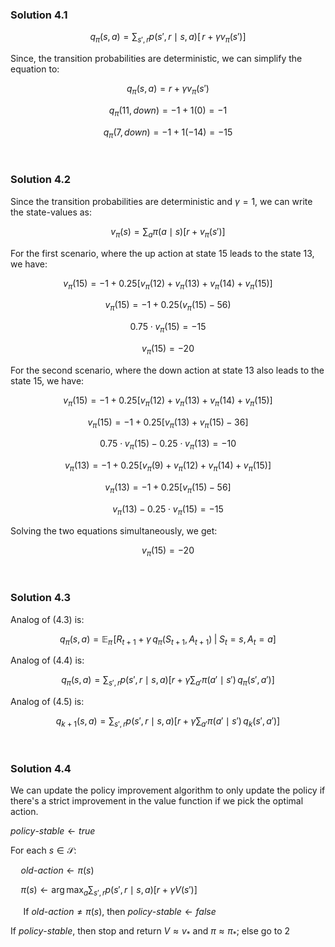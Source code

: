 ### Solution 4.1

$$
q_\pi(s,a) = \sum_{s',r} p(s',r \mid s,a) \Big[\, r + \gamma v_\pi(s') \Big]
$$

Since, the transition probabilities are deterministic, we can simplify the equation to:

$$
q_\pi(s,a) = r + \gamma v_\pi(s')
$$

$$
q_\pi(11, down) = -1 + 1(0) = -1
$$

$$
q_\pi(7, down) = -1 + 1(-14) = -15
$$

<br>

### Solution 4.2

Since the transition probabilities are deterministic and $\gamma = 1$, we can write the state-values as:

$$
v_\pi(s) = \sum_{a} \pi(a \mid s) \Big[ r + v_\pi(s') \Big]
$$

For the first scenario, where the $\text{up}$ action at state $15$ leads to the state $13$, we have:

$$
v_\pi(15) = -1 + 0.25 \Big[ v_\pi(12) + v_\pi(13) + v_\pi(14) + v_\pi(15)\Big]
$$

$$
v_\pi(15) = -1 + 0.25 \Big(v_\pi(15) -56\Big)
$$

$$
0.75 \cdot v_\pi(15) = -15
$$

$$
v_\pi(15) = -20
$$

For the second scenario, where the $\text{down}$ action at state $13$ also leads to the state $15$, we have:

$$
v_\pi(15) = -1 + 0.25 \Big[ v_\pi(12) + v_\pi(13) + v_\pi(14) + v_\pi(15)\Big]
$$

$$
v_\pi(15) = -1 + 0.25 \Big[ v_\pi(13) + v_\pi(15) - 36 \Big]
$$

$$
0.75 \cdot v_\pi(15) - 0.25 \cdot v_\pi(13) = -10 \tag{1}
$$

$$
v_\pi(13) = -1 + 0.25 \Big[ v_\pi(9) + v_\pi(12) + v_\pi(14) + v_\pi(15)\Big]
$$

$$
v_\pi(13) = -1 + 0.25 \Big[ v_\pi(15) -56 \Big]
$$

$$
v_\pi(13) - 0.25 \cdot v_\pi(15) = -15 \tag{2}
$$

Solving the two equations simultaneously, we get:

$$
v_\pi(15) = -20
$$

<br>

### Solution 4.3

Analog of (4.3) is:

$$
q_{\pi}(s,a) = \mathbb{E}_{\pi}\!\left[ R_{t+1} + \gamma \, q_{\pi}(S_{t+1},A_{t+1}) \;\middle|\; S_t = s,\, A_t = a \right]
$$

Analog of (4.4) is:

$$
q_{\pi}(s,a) = \sum_{s',r} p(s',r \mid s,a) \Big[ r + \gamma \sum_{a'} \pi(a' \mid s') \, q_{\pi}(s',a') \Big]
$$

Analog of (4.5) is:

$$
q_{k+1}(s,a) = \sum_{s',r} p(s',r \mid s,a) \Big[ r + \gamma \sum_{a'} \pi(a' \mid s') \, q_{k}(s',a') \Big]
$$

<br>

### Solution 4.4

We can update the policy improvement algorithm to only update the policy if there's a strict improvement in the value function if we pick the optimal action.

$policy\text{-}stable \leftarrow true$

For each $s \in \mathcal{S}$:

$\quad old\text{-}action \leftarrow \pi(s)$

$\quad \pi(s) \leftarrow \arg\max_a \sum_{s',r} p(s',r \mid s, a) \big[ r + \gamma V(s') \big]$

$\quad$ If $old\text{-}action \neq \pi(s)$, then $policy\text{-}stable \leftarrow false$

If $policy\text{-}stable$, then stop and return $V \approx v_*$ and $\pi \approx \pi_*$; else go to 2
